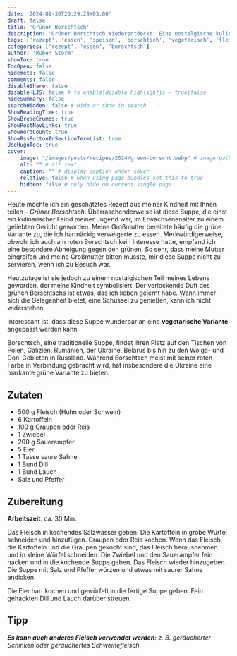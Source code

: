 ```yaml
---
date: '2024-01-30T20:29:28+03:00'
draft: false
title: 'Grüner Borschtsch'
description: 'Grüner Borschtsch Wiederentdeckt: Eine nostalgische kulinarische Reise von kindlicher Abneigung zu erwachsener Freude'
tags: ['rezept', 'essen', 'speisen', 'borschtsch', 'vegetarisch', 'fleisch', 'kartoffeln', 'eier']
categories: ['rezept', 'essen', 'borschtsch']
author: 'Ruben Storm'
showToc: true
TocOpen: false
hidemeta: false
comments: false
disableShare: false
disableHLJS: false # to enable|disable highlightjs - true|false
hideSummary: false
searchHidden: false # Hide or show in search
ShowReadingTime: true
ShowBreadCrumbs: true
ShowPostNavLinks: true
ShowWordCount: true
ShowRssButtonInSectionTermList: true
UseHugoToc: true
cover:
    image: "/images/posts/recipes/2024/green-borscht.webp" # image path/url
    alt: "" # alt text
    caption: "" # display caption under cover
    relative: false # when using page bundles set this to true
    hidden: false # only hide on current single page
---
```


Heute möchte ich ein geschätztes Rezept aus meiner Kindheit mit Ihnen teilen – *Grüner Borschtsch*. Überraschenderweise ist diese Suppe, die einst ein kulinarischer Feind meiner Jugend war, im Erwachsenenalter zu einem geliebten Gericht geworden. Meine Großmutter bereitete häufig die grüne Variante zu, die ich hartnäckig verweigerte zu essen. Merkwürdigerweise, obwohl ich auch am roten Borschtsch kein Interesse hatte, empfand ich eine besondere Abneigung gegen den grünen. So sehr, dass meine Mutter eingreifen und meine Großmutter bitten musste, mir diese Suppe nicht zu servieren, wenn ich zu Besuch war.

Heutzutage ist sie jedoch zu einem nostalgischen Teil meines Lebens geworden, der meine Kindheit symbolisiert. Der verlockende Duft des grünen Borschtschs ist etwas, das ich lieben gelernt habe. Wann immer sich die Gelegenheit bietet, eine Schüssel zu genießen, kann ich nicht widerstehen.

Interessant ist, dass diese Suppe wunderbar an eine **vegetarische Variante** angepasst werden kann.

Borschtsch, eine traditionelle Suppe, findet ihren Platz auf den Tischen von Polen, Galizien, Rumänien, der Ukraine, Belarus bis hin zu den Wolga- und Don-Gebieten in Russland. Während Borschtsch meist mit seiner roten Farbe in Verbindung gebracht wird, hat insbesondere die Ukraine eine markante grüne Variante zu bieten.

## Zutaten
* 500 g Fleisch (Huhn oder Schwein)
* 6 Kartoffeln
* 100 g Graupen oder Reis
* 1 Zwiebel
* 200 g Sauerampfer
* 5 Eier
* 1 Tasse saure Sahne
* 1 Bund Dill
* 1 Bund Lauch
* Salz und Pfeffer


## Zubereitung
**Arbeitszeit**: ca. 30 Min.

Das Fleisch in kochendes Salzwasser geben. Die Kartoffeln in grobe Würfel schneiden und hinzufügen. Graupen oder Reis kochen. Wenn das Fleisch, die Kartoffeln und die Graupen gekocht sind, das Fleisch herausnehmen und in kleine Würfel schneiden. Die Zwiebel und den Sauerampfer fein hacken und in die kochende Suppe geben. Das Fleisch wieder hinzugeben. Die Suppe mit Salz und Pfeffer würzen und etwas mit saurer Sahne andicken.

Die Eier hart kochen und gewürfelt in die fertige Suppe geben. Fein gehackten Dill und Lauch darüber streuen.


## Tipp
***Es kann auch anderes Fleisch verwendet werden**: z. B. geräucherter Schinken oder geräuchertes Schweinefleisch.*


